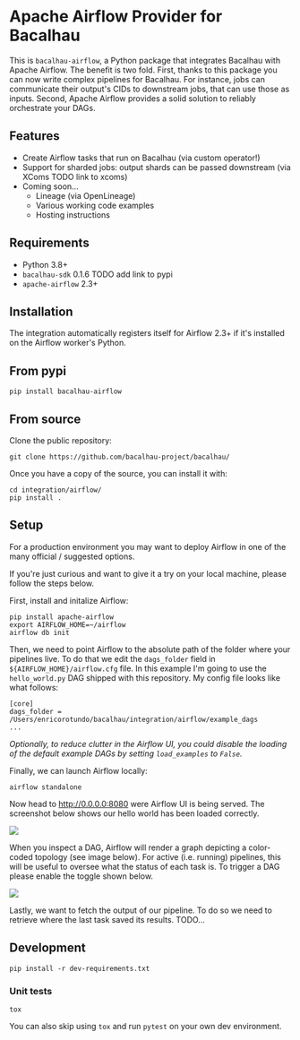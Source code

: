 # Apache Airflow Provider for Bacalhau

This is `bacalhau-airflow`, a Python package that integrates Bacalhau with Apache Airflow.
The benefit is two fold.
First, thanks to this package you can now write complex pipelines for Bacalhau. For instance, jobs can communicate their output's CIDs to downstream jobs, that can use those as inputs.
Second, Apache Airflow provides a solid solution to reliably orchestrate your DAGs.

## Features

- Create Airflow tasks that run on Bacalhau (via custom operator!)
- Support for sharded jobs: output shards can be passed downstream (via XComs TODO link to xcoms)
- Coming soon...
    - Lineage (via OpenLineage)
    - Various working code examples
    - Hosting instructions

## Requirements

- Python 3.8+
- `bacalhau-sdk` 0.1.6 TODO add link to pypi
- `apache-airflow` 2.3+

## Installation

The integration automatically registers itself for Airflow 2.3+ if it's installed on the Airflow worker's Python.

## From pypi

```console
pip install bacalhau-airflow
```

## From source

Clone the public repository:

```shell
git clone https://github.com/bacalhau-project/bacalhau/
```

Once you have a copy of the source, you can install it with:

```shell
cd integration/airflow/
pip install .
```

## Setup

For a production environment you may want to deploy Airflow in one of the many official / suggested options.

If you're just curious and want to give it a try on your local machine, please follow the steps below.

First, install and initalize Airflow:

```shell
pip install apache-airflow
export AIRFLOW_HOME=~/airflow
airflow db init
```

Then, we need to point Airflow to the absolute path of the folder where your pipelines live.
To do that we edit the `dags_folder` field in `${AIRFLOW_HOME}/airflow.cfg` file.
In this example I'm going to use the `hello_world.py` DAG shipped with this repository.
My config file looks like what follows:

```
[core]
dags_folder = /Users/enricorotundo/bacalhau/integration/airflow/example_dags
...
```

*Optionally, to reduce clutter in the Airflow UI, you could disable the loading of the default example DAGs by setting `load_examples` to `False`.*

Finally, we can launch Airflow locally:

```shell
airflow standalone
```

Now head to http://0.0.0.0:8080 were Airflow UI is being served.
The screenshot below shows our hello world has been loaded correctly.

![](docs/_static/airflow_1.png)

When you inspect a DAG, Airflow will render a graph depicting a color-coded topology (see image below).
For active (i.e. running) pipelines, this will be useful to oversee what the status of each task is.
To trigger a DAG please enable the toggle shown below.

![](docs/_static/airflow_2.png)

Lastly, we want to fetch the output of our pipeline.
To do so we need to retrieve where the last task saved its results.
TODO...

## Development


```shell
pip install -r dev-requirements.txt
```

### Unit tests


```shell
tox
```

You can also skip using `tox` and run `pytest` on your own dev environment.
